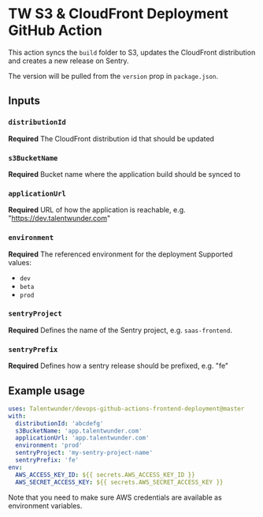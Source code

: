 # TW S3 & CloudFront Deployment GitHub Action 

This action syncs the `build` folder to S3, updates the CloudFront distribution and 
creates a new release on Sentry.

The version will be pulled from the `version` prop in `package.json`.

## Inputs

### `distributionId`

**Required** The CloudFront distribution id that should be updated

### `s3BucketName`

**Required** Bucket name where the application build should be synced to

### `applicationUrl`

**Required** URL of how the application is reachable, e.g. "https://dev.talentwunder.com"

### `environment`

**Required** The referenced environment for the deployment
Supported values:
 - `dev`
 - `beta`
 - `prod`
 
### `sentryProject`

**Required** Defines the name of the Sentry project, e.g. `saas-frontend`.
 
### `sentryPrefix`
  
**Required** Defines how a sentry release should be prefixed, e.g. "fe"

## Example usage

```yaml
uses: Talentwunder/devops-github-actions-frontend-deployment@master
with:
  distributionId: 'abcdefg'
  s3BucketName: 'app.talentwunder.com'
  applicationUrl: 'app.talentwunder.com'
  environment: 'prod'
  sentryProject: 'my-sentry-project-name'
  sentryPrefix: 'fe'
env:
  AWS_ACCESS_KEY_ID: ${{ secrets.AWS_ACCESS_KEY_ID }}
  AWS_SECRET_ACCESS_KEY: ${{ secrets.AWS_SECRET_ACCESS_KEY }}
```

Note that you need to make sure AWS credentials are available as environment variables.
